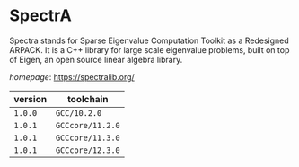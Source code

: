 # SpectrA

Spectra stands for Sparse Eigenvalue Computation Toolkit as a Redesigned ARPACK. It is a C++  library for large scale eigenvalue problems, built on top of Eigen, an open source linear algebra library.

*homepage*: <https://spectralib.org/>

version | toolchain
--------|----------
``1.0.0`` | ``GCC/10.2.0``
``1.0.1`` | ``GCCcore/11.2.0``
``1.0.1`` | ``GCCcore/11.3.0``
``1.0.1`` | ``GCCcore/12.3.0``
